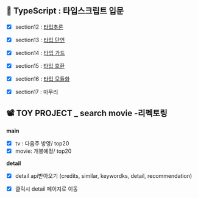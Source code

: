 ## 💠 TypeScript : 타입스크립트 입문
- [x] section12 : [타입추론](https://github.com/gay0ung/JS_study)
- [x] section13 : [타입 단언](https://github.com/gay0ung/JS_study/commit/bed70bfcccb036d310367cf95650d66a61b21281)
- [x] section14 : [타입 가드](https://github.com/gay0ung/JS_study/commit/fc12116fddde5aea1f5e7f051910f94aed5fc001)
- [x] section15 : [타입 호환](https://github.com/gay0ung/JS_study/commit/66af7657c30333e80224a4b67ec735e68efacb2f)
- [x] section16 : [타입 모듈화](https://github.com/gay0ung/JS_study/commit/38d8459304afe7491b3a6d5db2e94ae2f62bbb10)
- [x] section17 : 마무리


## 📽 TOY PROJECT _ search movie -리펙토링
**main**
- [x] tv : 다음주 방영/ top20
- [x] movie: 개봉예정/ top20

**detail**
- [x] detail api받아오기 (credits, similar, keywordks, detail, recommendation)
- [x] 클릭시 detail 페이지로 이동



